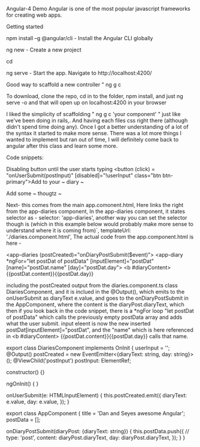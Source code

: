 Angular-4 Demo
Angular is one of the most popular javascript frameworks for creating web apps.

Getting started

npm install –g @angular/cli - Install the Angular CLI globally

ng new <new project> - Create a new project

cd <new project>

ng serve - Start the app. Navigate to http://localhost:4200/

Good way to scaffold a new controller " ng g c <your controller here>

To download, clone the repo, cd in to the folder, npm install,
and just ng serve -o and that will open up on localhost:4200 in your browser

I liked the simplicity of scaffolding " ng g c 'your component' " just like we've been doing in rails,. And having each files css right there (although didn't spend time doing any). Once I  got a better understanding of a lot of the syntax it started to make more sense. There was a lot more things I wanted to implement but ran out of time, I will definitely come back to angular after this class and learn some more. 

Code snippets:

Disabling button until the user starts typing
<button 
    (click) = "onUserSubmit(postInput)" 
    [disabled]="!userInput"
    class="btn btn-primary">Add to your ~ diary ~</button>                
<p *ngIf="userInput; else noInput"></p>
    <ng-template #noInput>
    <p> Add some ~ thougtz ~ </p>
</ng-template>

Next-
this comes from the main app.comonent.html,
Here links the <app-diaries> right from the app-diaries component,
In the app-diaries component, it states selector as - selector: 'app-diaries',
another way you can set the selector though is (which in this example below would probably make more sense to understand where it is coming from)<app-diaries></app-diaries>`,
  templateUrl: './diaries.component.html',
The actual code from the app.component.html is here -

<app-diaries (postCreated)="onDiaryPostSubmit($event)"></app-diaries>
    <app-diary *ngFor="let postDat of postData" 
        [inputElement]="postDat" 
        [name]="postDat.name"
        [day]="postDat.day">
    <b #diaryContent> {{postDat.content}}{{postDat.day}} </b>

including the postCreated output from the diaries.component.ts class DiariesComponent, and it is inclued in the @Output(), which emits to the onUserSubmit as diaryText e.value, and goes to the onDiaryPostSubmit in the AppComponent, where the content is the diaryPost.diaryText, 
which then if you look back in the code snippet, there is a *ngFor loop "let postDat of postData" which calls the previously empty postData array  and adds what the user submit. input eleent is now the new inserted postDat[inputElement]="postDat", and the "name" which is here referenced in <b #diaryContent> {{postDat.content}}{{postDat.day}} </b> calls that name.

export class DiariesComponent implements OnInit {
  userInput = '';
  @Output() postCreated = new EventEmitter<{diaryText: string, day: string}>();
  @ViewChild('postInput') postInput: ElementRef;

  constructor() {}

  ngOnInit() {
  }

  onUserSubmit(e: HTMLInputElement) {
    this.postCreated.emit({
      diaryText: e.value,
      day: e.value,
    });
  }


export class AppComponent {
  title = 'Dan and Seyes awesome Angular';
  postData = [];


onDiaryPostSubmit(diaryPost: {diaryText: string}) {
  this.postData.push({
    // type: 'post',
    content: diaryPost.diaryText,
    day: diaryPost.diaryText,
    });
  }
}